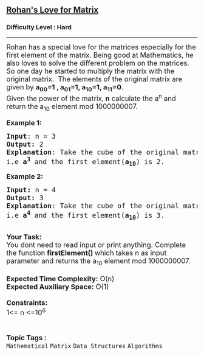 <h2><a href="https://practice.geeksforgeeks.org/problems/rohans-love-for-matrix4723/1">Rohan's Love for Matrix</a></h2><h3>Difficulty Level : Hard</h3><hr><div class="problems_problem_content__Xm_eO"><p><span style="font-size:18px">Rohan has a special love for the matrices especially for the first element of the matrix. Being good at Mathematics, he also loves to solve the different problem on the matrices. So one day he started to multiply the matrix with the original matrix.&nbsp; The elements of the original matrix are given by&nbsp;<strong>a<sub>00</sub>=1 , a<sub>01</sub>=1, a<sub>10</sub>=1, a<sub>11</sub>=0</strong>.<br>
Given the power of the matrix,<strong> n</strong> calculate the a<sup>n</sup>&nbsp;and return&nbsp;the a<sub>10</sub> element mod&nbsp;1000000007.</span><br>
<br>
<span style="font-size:18px"><strong>Example 1:</strong></span></p>

<pre><span style="font-size:18px"><strong>Input</strong>: n = 3
<strong>Output:</strong>&nbsp;2&nbsp;
<strong>Explanation</strong>: Take the cube of the original matrix 
i.e <strong>a<sup>3</sup></strong> and the first element(<strong>a<sub>10</sub></strong>) is 2.</span><span style="font-size:18px">
</span></pre>

<p><span style="font-size:18px"><strong>Example 2:</strong></span></p>

<pre><span style="font-size:18px"><strong>Input: </strong>n = 4
<strong>Output:&nbsp;</strong>3
<strong>Explanation</strong>: Take the cube of the original matrix
i.e <strong>a<sup>4</sup></strong> and the first element(<strong>a<sub>10</sub></strong>) is 3.
</span></pre>

<p><br>
<span style="font-size:18px"><strong>Your Task:&nbsp;&nbsp;</strong><br>
You dont need to read input or print anything. Complete the function <strong>firstElement()&nbsp;</strong>which takes n&nbsp;as input parameter and returns the a<sub>10</sub> element mod&nbsp;1000000007.<br>
<br>
<strong>Expected Time Complexity:</strong> O(n)<br>
<strong>Expected Auxiliary Space:</strong> O(1)<br>
<br>
<strong>Constraints:</strong><br>
1&lt;= n&nbsp;&lt;=10<sup>6</sup></span></p>
</div><br><p><span style=font-size:18px><strong>Topic Tags : </strong><br><code>Mathematical</code>&nbsp;<code>Matrix</code>&nbsp;<code>Data Structures</code>&nbsp;<code>Algorithms</code>&nbsp;